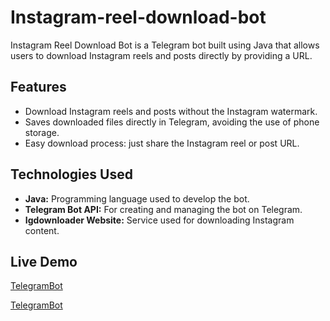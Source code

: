 # Instagram-reel-download-bot
Instagram Reel Download Bot is a Telegram bot built using Java that allows users to download Instagram reels and posts directly by providing a URL.

## Features
- Download Instagram reels and posts without the Instagram watermark.
- Saves downloaded files directly in Telegram, avoiding the use of phone storage.
- Easy download process: just share the Instagram reel or post URL.

## Technologies Used
- **Java:** Programming language used to develop the bot.
- **Telegram Bot API:** For creating and managing the bot on Telegram.
- **Igdownloader Website:** Service used for downloading Instagram content.

## Live Demo
[TelegramBot](https://t.me/Insta_reel091_bot "Reel Download Bot")


[TelegramBot](https://t.me/JobMessageCoverBot "Reel Download Bot")
